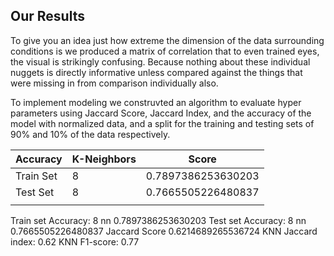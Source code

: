 ## Our Results
<p>
 To give you an idea just how extreme the dimension of the data surrounding conditions is we produced a matrix of correlation that to even trained eyes, the visual is strikingly confusing. Because nothing about these individual nuggets is directly informative unless compared against the things that were missing in from comparison individually also.<br>

 To implement modeling we construvted an algorithm to evaluate hyper parameters using Jaccard Score, 
Jaccard Index, and the accuracy of the model with normalized data, and a split for the training and testing sets of 90% and 10% of the data respectively. <br>
 
| Accuracy  | K-Neighbors | Score              |
|-----------|-------------|--------------------|
| Train Set | 8           | 0.7897386253630203 |
| Test Set  | 8           | 0.7665505226480837 |
|           |             |                    |

Train set Accuracy:  8 nn 0.7897386253630203
Test set Accuracy:  8 nn 0.7665505226480837
Jaccard Score  0.6214689265536724
KNN Jaccard index: 0.62
KNN F1-score: 0.77

<br>
 
 
</p>
